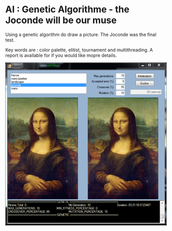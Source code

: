 # AI : Genetic Algorithme - the Joconde will be our muse
Using a genetic algorithm do draw a picture.
The Joconde was the final test.

Key words are : color palette, elitist, tournament and multithreading.
A report is available for if you would like mopre details.

![ScreenShot](/results/joconde_end_0.PNG)
